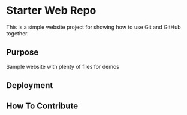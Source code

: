 # Starter Web Repo

This is a simple website project for showing how to use Git and GitHub together.

## Purpose

Sample website with plenty of files for demos

## Deployment

## How To Contribute

